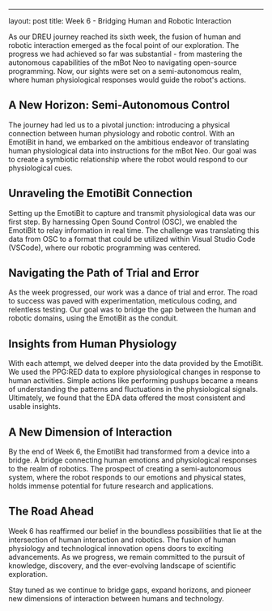 ---
layout: post
title: Week 6 - Bridging Human and Robotic Interaction

As our DREU journey reached its sixth week, the fusion of human and robotic interaction emerged as the focal point of our exploration. The progress we had achieved so far was substantial - from mastering the autonomous capabilities of the mBot Neo to navigating open-source programming. Now, our sights were set on a semi-autonomous realm, where human physiological responses would guide the robot's actions.

## A New Horizon: Semi-Autonomous Control

The journey had led us to a pivotal junction: introducing a physical connection between human physiology and robotic control. With an EmotiBit in hand, we embarked on the ambitious endeavor of translating human physiological data into instructions for the mBot Neo. Our goal was to create a symbiotic relationship where the robot would respond to our physiological cues.

## Unraveling the EmotiBit Connection

Setting up the EmotiBit to capture and transmit physiological data was our first step. By harnessing Open Sound Control (OSC), we enabled the EmotiBit to relay information in real time. The challenge was translating this data from OSC to a format that could be utilized within Visual Studio Code (VSCode), where our robotic programming was centered.

## Navigating the Path of Trial and Error

As the week progressed, our work was a dance of trial and error. The road to success was paved with experimentation, meticulous coding, and relentless testing. Our goal was to bridge the gap between the human and robotic domains, using the EmotiBit as the conduit.

## Insights from Human Physiology

With each attempt, we delved deeper into the data provided by the EmotiBit. We used the PPG:RED data to explore physiological changes in response to human activities. Simple actions like performing pushups became a means of understanding the patterns and fluctuations in the physiological signals. Ultimately, we found that the EDA data offered the most consistent and usable insights.

## A New Dimension of Interaction

By the end of Week 6, the EmotiBit had transformed from a device into a bridge. A bridge connecting human emotions and physiological responses to the realm of robotics. The prospect of creating a semi-autonomous system, where the robot responds to our emotions and physical states, holds immense potential for future research and applications.

## The Road Ahead

Week 6 has reaffirmed our belief in the boundless possibilities that lie at the intersection of human interaction and robotics. The fusion of human physiology and technological innovation opens doors to exciting advancements. As we progress, we remain committed to the pursuit of knowledge, discovery, and the ever-evolving landscape of scientific exploration.

Stay tuned as we continue to bridge gaps, expand horizons, and pioneer new dimensions of interaction between humans and technology.
